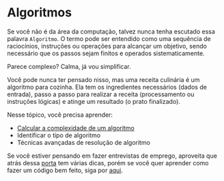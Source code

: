 # Algoritmos

Se você não é da área da computação, talvez nunca tenha escutado essa palavra `Algoritmo`. O termo pode ser entendido como uma sequência de raciocínios, instruções ou operações para alcançar um objetivo, sendo necessário que os passos sejam finitos e operados sistematicamente.

Parece complexo? Calma, já vou simplificar. 

Você pode nunca ter pensado nisso, mas uma receita culinária é um algoritmo para cozinha. Ela tem os ingredientes necessários (dados de entrada), passo a passo para realizar a receita (processamento ou instruções lógicas) e atinge um resultado (o prato finalizado). 

Nesse tópico, você precisa aprender:
- [Calcular a complexidade de um algoritmo](complexidade)
- Identificar o tipo de algoritmo
- Técnicas avançadas de resolução de algoritmo

Se você estiver pensando em fazer entrevistas de emprego, aproveita que atrás dessa [porta](entrevista) tem várias dicas, porém se você quer aprender como fazer um código bem feito, siga por [aqui](../cleanCode/cleanCode).
